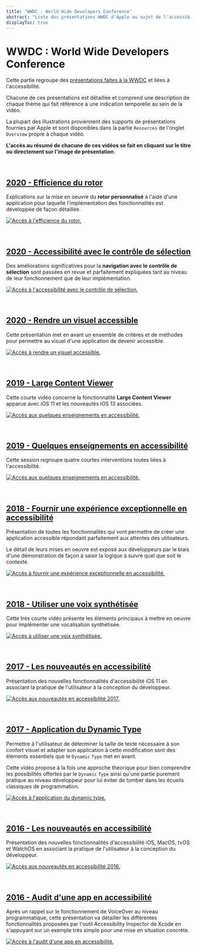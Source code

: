 ```yaml
---
title: "WWDC : World Wide Developers Conference"
abstract: "Liste des présentations WWDC d'Apple au sujet de l'accessibilité"
displayToc: true
---
```


# WWDC : World Wide Developers Conference

Cette partie regroupe des [présentations faites à la WWDC](https://developer.apple.com/videos/) et liées à l'accessibilité.

Chacune de ces présentations est détaillée et comprend une description de chaque thème qui fait référence à une indication temporelle au sein de la vidéo.

La plupart des illustrations proviennent des supports de présentations fournies par Apple et sont disponibles dans la partie `Resources` de l'onglet `Overview` propre à chaque vidéo.

**L'accès au résumé de chacune de ces vidéos se fait en cliquant sur le titre ou directement sur l'image de présentation**.
<br><br><br>

## [2020 - Efficience du rotor](2020/116/)
Explications sur la mise en oeuvre du **rotor personnalisé** à l'aide d'une application pour laquelle l'implémentation des fonctionnalités est développée de façon détaillée.
<a href="2020/116/">
    
![Accès à l'efficience du rotor.](../../images/iOSdev/wwdc20-116.png)
<br><br><br>

## [2020 - Accessibilité avec le contrôle de sélection](2020/019/)
Des améliorations significatives pour la **navigation avec le contrôle de sélection** sont passées en revue et parfaitement expliquées tant au niveau de leur fonctionnement que de leur implémentation.
<a href="2020/019/">
    
![Accès à l'accessibilité avec le contrôle de sélection.](../../images/iOSdev/wwdc20-019.png)
</br></br></br>

## [2020 - Rendre un visuel accessible](2020/020/)
Cette présentation met en avant un ensemble de critères et de méthodes pour permettre au visuel d'une application de devenir accessible.
<a href="2020/020/">
    
![Accès à rendre un visuel accessible.](../../images/iOSdev/wwdc20-020.png)
</br></br></br>

## [2019 - Large Content Viewer](2019/261/)
Cette courte vidéo concerne la fonctionnalité **Large Content Viewer** apparue avec iOS 11 et les nouveautés iOS 13 associées.
<a href="2019/261/">
    
![Accès aux quelques enseignements en accessibilité.](../../images/iOSdev/wwdc19-261.png)
<br><br><br>

## [2019 - Quelques enseignements en accessibilité](2019/)
Cette session regroupe quatre courtes interventions toutes liées à l'accessibilité.
<a href="2019/">
    
![Accès aux quelques enseignements en accessibilité.](../../images/iOSdev/wwdc19-000.png)
<br><br><br>

## [2018 - Fournir une expérience exceptionnelle en accessibilité](2018/230/)
Présentation de toutes les fonctionnalités qui vont permettre de créer une application accessible répondant parfaitement aux attentes des utilisateurs.

Le détail de leurs mises en oeuvre est exposé aux développeurs par le biais d'une démonstration de façon à saisir la logique à suivre quel que soit le contexte.
<a href="2018/230/">
    
![Accès à fournir une expérience exceptionnelle en accessibilité.](../../images/iOSdev/wwdc18-230.png)
<br><br><br>
    
## [2018 - Utiliser une voix synthétisée](2018/236/)
Cette très courte vidéo présente les éléments principaux à mettre en oeuvre pour implémenter une vocalisation synthétisée.
<a href="2018/236/">
    
![Accès à utiliser une voix synthétisée.](../../images/iOSdev/wwdc18-236.png)
<br><br><br>
    
## [2017 - Les nouveautés en accessibilité](2017/215/)
Présentation des nouvelles fonctionnalités d'accessibilité iOS 11 en associant la pratique de l'utilisateur à la conception du développeur.
<a href="2017/215/">
    
![Accès aux nouveautés en accessibilité 2017.](../../images/iOSdev/wwdc17-215.png)
<br><br><br>

## [2017 - Application du Dynamic Type](2017/245/)
Permettre à l'utilisateur de déterminer la taille de texte nécessaire à son confort visuel et adapter son application à cette modification sont des éléments essentiels que le `Dynamic`&nbsp;`Type` met en avant.

Cette vidéo propose à la fois une approche théorique pour bien comprendre les possibilités offertes par le `Dynamic`&nbsp;`Type` ainsi qu'une partie purement pratique au niveau développeur pour lui éviter de tomber dans les écueils classiques de programmation.
<a href="2017/245/">
    
![Accès à l'application du dynamic type.](../../images/iOSdev/wwdc17-245.png)
<br><br><br>

## [2016 - Les nouveautés en accessibilité](2016/202/)
Présentation des nouvelles fonctionnalités d'accessibilité iOS, MacOS, tvOS et WatchOS en associant la pratique de l'utilisateur à la conception du développeur.
<a href="2016/202/">
    
![Accès aux nouveautés en accessibilité 2016.](../../images/iOSdev/wwdc16-202.png)
<br><br><br>
    
## [2016 - Audit d'une app en accessibilité](2016/407/)
Après un rappel sur le fonctionnement de <span lang="en">VoiceOver</span> au niveau programmatique, cette présentation va détailler les différentes fonctionnalités proposées par l'outil <span lang="en">Accessibility Inspector</span> de Xcode en s'appuyant sur un exemple très simple pour une mise en situation concrète.
<a href="2016/407/">
    
![Accès à l'audit d'une app en accessibilité.](../../images/iOSdev/wwdc16-407.png)
